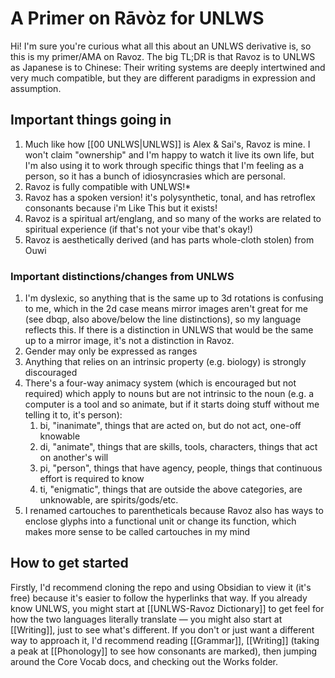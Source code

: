 # A Primer on Rāvòz for UNLWS
Hi! I'm sure you're curious what all this about an UNLWS derivative is, so this is my primer/AMA on Ravoz.
The big TL;DR is that Ravoz is to UNLWS as Japanese is to Chinese: Their writing systems are deeply intertwined and very much compatible, but they are different paradigms in expression and assumption.

## Important things going in
1. Much like how [[00 UNLWS|UNLWS]] is Alex & Sai's, Ravoz is mine. I won't claim "ownership" and I'm happy to watch it live its own life, but I'm also using it to work through specific things that I'm feeling as a person, so it has a bunch of idiosyncrasies which are personal. 
2. Ravoz is fully compatible with UNLWS!\*
3. Ravoz has a spoken version! it's polysynthetic, tonal, and has retroflex consonants because i'm Like This but it exists!
4. Ravoz is a spiritual art/englang, and so many of the works are related to spiritual experience (if that's not your vibe that's okay!)
5. Ravoz is aesthetically derived (and has parts whole-cloth stolen) from Ouwi

### Important distinctions/changes from UNLWS
1. I'm dyslexic, so anything that is the same up to 3d rotations is confusing to me, which in the 2d case means mirror images aren't great for me (see dbqp, also above/below the line distinctions), so my language reflects this. If there is a distinction in UNLWS that would be the same up to a mirror image, it's not a distinction in Ravoz.
2. Gender may only be expressed as ranges
3. Anything that relies on an intrinsic property (e.g. biology) is strongly discouraged
4. There's a four-way animacy system (which is encouraged but not required) which apply to nouns but are not intrinsic to the noun (e.g. a computer is a tool and so animate, but if it starts doing stuff without me telling it to, it's person):
	1. bi, "inanimate", things that are acted on, but do not act, one-off knowable
	2. di, "animate", things that are skills, tools, characters, things that act on another's will
	3. pi, "person", things that have agency, people, things that continuous effort is required to know
	4. ti, "enigmatic", things that are outside the above categories, are unknowable, are spirits/gods/etc.
5. I renamed cartouches to parentheticals because Ravoz also has ways to enclose glyphs into a functional unit or change its function, which makes more sense to be called cartouches in my mind

## How to get started
Firstly, I'd recommend cloning the repo and using Obsidian to view it (it's free) because it's easier to follow the hyperlinks that way.
If you already know UNLWS, you might start at [[UNLWS-Ravoz Dictionary]] to get feel for how the two languages literally translate — you might also start at [[Writing]], just to see what's different.
If you don't or just want a different way to approach it, I'd recommend reading [[Grammar]], [[Writing]] (taking a peak at [[Phonology]] to see how consonants are marked), then jumping around the Core Vocab docs, and checking out the Works folder.
